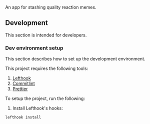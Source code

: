 An app for stashing quality reaction memes.

## Development

This section is intended for developers.

### Dev environment setup

This section describes how to set up the development environment.

This project requires the following tools:

1. [Lefthook](https://github.com/evilmartians/lefthook)
1. [Commitlint](https://github.com/conventional-changelog/commitlint)
1. [Prettier](https://prettier.io)

To setup the project, run the following:

1. Install Lefthook's hooks:

```shell
lefthook install
```
